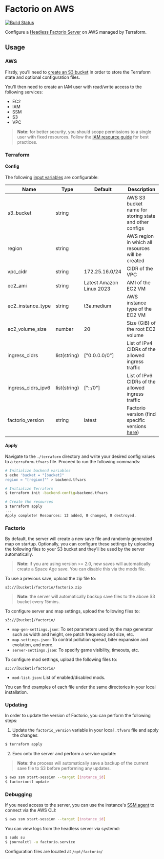 # Factorio on AWS
[![Build Status](https://github.com/loshz/factorio-aws/workflows/ci/badge.svg)](https://github.com/loshz/factorio-aws/actions)

Configure a [Headless Factorio Server](https://wiki.factorio.com/Multiplayer#Dedicated.2FHeadless_server) on AWS managed by Terraform.

## Usage

### AWS
Firstly, you'll need to [create an S3 bucket](https://docs.aws.amazon.com/AmazonS3/latest/userguide/create-bucket-overview.html) In order to store the Terraform state and optional configuration files.

You'll then need to create an IAM user with read/write access to the following services:
- EC2
- IAM
- SSM
- S3
- VPC

> **Note**: for better security, you should scope permissions to a single user with fixed resources. Follow the [IAM resource guide](https://docs.aws.amazon.com/IAM/latest/UserGuide/access_policies.html) for best practices.

### Terraform

#### Config
The following [input variables](https://www.terraform.io/language/values/variables) are configurable:

| Name | Type | Default | Description |
|---|---|---|---|
| s3_bucket | string || AWS S3 bucket name for storing state and other configs |
| region | string || AWS region in which all resources will be created |
| vpc_cidr | string | 172.25.16.0/24 | CIDR of the VPC |
| ec2_ami | string | Latest Amazon Linux 2023 | AMI of the EC2 VM |
| ec2_instance_type | string | t3a.medium | AWS instance type of the EC2 VM |
| ec2_volume_size | number | 20 | Size (GiB) of the root EC2 volume |
| ingress_cidrs | list(string) | ["0.0.0.0/0"] | List of IPv4 CIDRs of the allowed ingress traffic |
| ingress_cidrs_ipv6 | list(string) | ["::/0"] | List of IPv6 CIDRs of the allowed ingress traffic |
| factorio_version | string | latest | Factorio version (find specific versions [here](https://factorio.com/download)) |

#### Apply
Navigate to the `./terraform` directory and write your desired config values to a `terraform.tfvars` file. Proceed to run the following commands:
```bash
# Initialize backend variables
$ echo 'bucket = "[bucket]"
region = "[region]"' > backend.tfvars

# Initialize Terraform
$ terraform init -backend-config=backend.tfvars

# Create the resources
$ terraform apply
...
Apply complete! Resources: 13 added, 0 changed, 0 destroyed.
```

### Factorio
By default, the server will create a new save file and randomly generated map on startup. Optionally, you can configure these settings by uploading the following files to your S3 bucket and they'll be used by the server automatically.
> **Note**: if you are using version >= 2.0, new saves will automatically create a Space Age save. You can disable this via the mods file.

To use a previous save, upload the zip file to:
```
s3://[bucket]/factorio/factorio.zip
```
> **Note**: the server will automatically backup save files to the above S3 bucket every 15mins. 

To configure server and map settings, upload the following files to:
```
s3://[bucket]/factorio/
```
- `map-gen-settings.json`: To set parameters used by the map generator such as width and height, ore patch frequency and size, etc.
- `map-settings.json`: To control pollution spread, biter expansion and evolution, and more.
- `server-settings.json`: To specify game visibility, timeouts, etc.

To configure mod settings, upload the following files to:
```
s3://[bucket]/factorio/
```
- `mod-list.json`: List of enabled/disabled mods.

You can find examples of each file under the same directories in your local installation.

### Updating
In order to update the version of Factorio, you can perform the following steps:
1. Update the `factorio_version` variable in your local `.tfvars` file and apply the changes:
```bash
$ terraform apply
```
2. Exec onto the server and perform a service update:
> **Note**: the process will automatically save a backup of the current save file to S3 before performing any updates. 
```bash
$ aws ssm start-session --target [instance_id]
$ factorioctl update
```

### Debugging
If you need access to the server, you can use the instance's [SSM agent](https://docs.aws.amazon.com/systems-manager/latest/userguide/prereqs-ssm-agent.html) to connect via the AWS CLI:
```bash
$ aws ssm start-session --target [instance_id]
```
You can view logs from the headless server via systemd:
```bash
$ sudo su
$ journalctl -u factorio.service
```

Configuration files are located at `/opt/factorio/`
